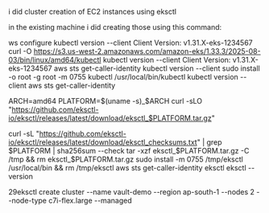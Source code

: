i did cluster creation of EC2 instances using eksctl 

in the existing machine i did creating those using this command:

ws configure
kubectl version --client
Client Version: v1.31.X-eks-1234567
curl -O https://s3.us-west-2.amazonaws.com/amazon-eks/1.33.3/2025-08-03/bin/linux/amd64/kubectl
kubectl version --client
Client Version: v1.31.X-eks-1234567
aws sts get-caller-identity
kubectl version --client
sudo install -o root -g root -m 0755 kubectl /usr/local/bin/kubectl
kubectl version --client
aws sts get-caller-identity

 ARCH=amd64
PLATFORM=$(uname -s)_$ARCH
curl -sLO "https://github.com/eksctl-io/eksctl/releases/latest/download/eksctl_$PLATFORM.tar.gz"

curl -sL "https://github.com/eksctl-io/eksctl/releases/latest/download/eksctl_checksums.txt" | grep $PLATFORM | sha256sum --check
tar -xzf eksctl_$PLATFORM.tar.gz -C /tmp && rm eksctl_$PLATFORM.tar.gz
sudo install -m 0755 /tmp/eksctl /usr/local/bin && rm /tmp/eksctl
aws sts get-caller-identity
eksctl
eksctl --version

29eksctl create cluster --name vault-demo --region ap-south-1 --nodes 2 --node-type c7i-flex.large --managed